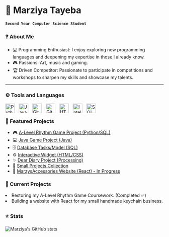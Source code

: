 <h1> 🌸 Marziya Tayeba </h1>

**` Second Year Computer Science Student `**

<h3>❓ About Me</h3>
<ul>
  <li>💻 Programming Enthusiast: I enjoy exploring new programming languages and deepening my expertise in those I already know.</li>
  <li>🎮 Passions: Art, music and gaming. </li>
  <li>🏆 Driven Competitor: Passionate to participate in competitions and workshops to sharpen my skills and showcase my talents.</li>
</ul>

---

<h3>⚙️ Tools and Languages</h3>

<img align="left" alt="Python" width="30px" style="padding-right:10px;" src="https://www.vectorlogo.zone/logos/python/python-icon.svg" />
<img align="left" alt="Java" width="30px" style="padding-right:10px;" src="https://www.vectorlogo.zone/logos/java/java-icon.svg"/>
<img align="left" alt="Git" width="30px" style="padding-right:10px;" src="https://www.vectorlogo.zone/logos/git-scm/git-scm-icon.svg" />
<img align="left" alt="Github" width="30px" style="padding-right:10px;" src="https://www.vectorlogo.zone/logos/github/github-tile.svg" />
<img align="left" alt="HTML" width="30px" style="padding-right:10px;" src="https://cdn.jsdelivr.net/gh/devicons/devicon@latest/icons/html5/html5-original-wordmark.svg" />
<img align="left" alt="IntelliJ" width="30px" style="padding-right:10px;" src="https://cdn.jsdelivr.net/gh/devicons/devicon@latest/icons/intellij/intellij-original.svg" />
<img align="left" alt="SQL" width="30px" style="padding-right:10px;" src="https://cdn.jsdelivr.net/gh/devicons/devicon@latest/icons/mysql/mysql-original.svg" />
<br/>

##

<h3>📂 Featured Projects</h3>

- 🎮 [A-Level Rhythm Game Project (Python/SQL)](https://github.com/marziya72/A-Level-Rhythm-Game-Project)
- 💻 [Java Game Project (Java)](https://github.com/marziya72/Java-Game-Project)
- 🗄️ [Database Tasks/Model (SQL)](https://github.com/marziya72/Marziya_Tayeba_IN1013-Databases)
- ⚙️ [Interactive Widget (HTML/CSS)](https://github.com/marziya72/Interactive-Widget)
- ✨ [Dear Diary Project (Processing)](https://github.com/marziya72/creativecoding)
- 🧩 [Small Projects Collection](https://github.com/marziya72/Small-Projects)
- 🎨 [MarzysAccessories Website (React) - In Progress](https://github.com/marziya72/marzysaccessories)

<h3>🌱 Current Projects</h3>
<ug>
  <li>Restoring my A-Level Rhythm Game Coursework. (Completed ✅)</li>
  <li>Building a website with React for my small handmade keychain business.</li>
</ug>

##

<h3>⭐ Stats</h3>

![Marziya's GitHub stats](https://github-readme-stats.vercel.app/api?username=marziya72&show_icons=true&theme=onedark)

